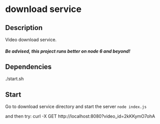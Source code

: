 download service
================

Description
-----------

Video download service.

##### Be advised, this project runs better on node 6 and beyond!

Dependencies
------------

./start.sh

Start
-----

Go to download service directory and start the server `node index.js`

and then try: curl -X GET http://localhost:8080?video_id=2kKKymO7ohA
